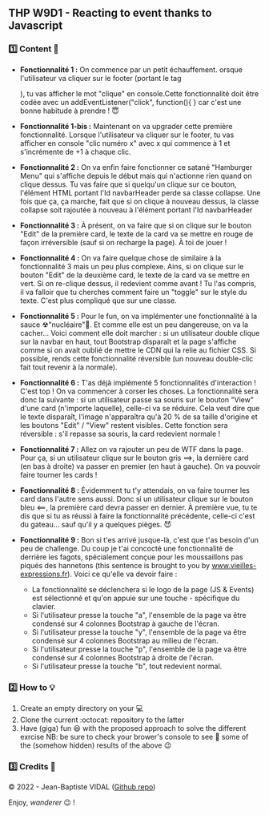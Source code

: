 ## THP W9D1 - Reacting to event thanks to Javascript

### :one: Content :scroll:
  
- **Fonctionnalité 1 :** On commence par un petit échauffement. orsque l'utilisateur va cliquer sur le footer (portant le tag <footer>), tu vas afficher le mot "clique" en console.Cette fonctionnalité doit être codée avec un addEventListener("click", function(){ } car c'est une bonne habitude à prendre ! 😇

- **Fonctionnalité 1-bis :** Maintenant on va upgrader cette première fonctionnalité. Lorsque l'utilisateur va cliquer sur le footer, tu vas afficher en console "clic numéro x" avec x qui commence à 1 et s'incrémente de +1 à chaque clic.

- **Fonctionnalité 2 :** On va enfin faire fonctionner ce satané "Hamburger Menu" qui s'affiche depuis le début mais qui n'actionne rien quand on clique dessus. Tu vas faire que si quelqu'un clique sur ce bouton, l'élément HTML portant l'Id navbarHeader perde sa classe collapse. Une fois que ça, ça marche, fait que si on clique à nouveau dessus, la classe collapse soit rajoutée à nouveau à l'élément portant l'Id navbarHeader

- **Fonctionnalité 3 :** À présent, on va faire que si on clique sur le bouton "Edit" de la première card, le texte de la card va se mettre en rouge de façon irréversible (sauf si on recharge la page). À toi de jouer !

- **Fonctionnalité 4 :** On va faire quelque chose de similaire à la fonctionnalité 3 mais un peu plus complexe. Ains, si on clique sur le bouton "Edit" de la deuxième card, le texte de la card va se mettre en vert. Si on re-clique dessus, il redevient comme avant ! Tu l'as compris, il va falloir que tu cherches comment faire un "toggle" sur le style du texte. C'est plus compliqué que sur une classe.

- **Fonctionnalité 5 :** Pour le fun, on va implémenter une fonctionnalité à la sauce ☢"nucléaire"🤯. Et comme elle est un peu dangereuse, on va la cacher… Voici comment elle doit marcher : si un utilisateur double clique sur la navbar en haut, tout Bootstrap disparaît et la page s'affiche comme si on avait oublié de mettre le CDN qui la relie au fichier CSS. Si possible, rends cette fonctionnalité réversible (un nouveau double-clic fait tout revenir à la normale).

- **Fonctionnalité 6 :** T'as déjà implémenté 5 fonctionnalités d'interaction ! C'est top ! On va commencer à corser les choses. La fonctionnalité sera donc la suivante : si un utilisateur passe sa souris sur le bouton "View" d'une card (n'importe laquelle), celle-ci va se réduire. Cela veut dire que le texte disparaît, l'image n'apparaîtra qu'à 20 % de sa taille d'origine et les boutons "Edit" / "View" restent visibles. Cette fonction sera réversible : s'il repasse sa souris, la card redevient normale !

- **Fonctionnalité 7 :** Allez on va rajouter un peu de WTF dans la page. Pour ça, si un utilisateur clique sur le bouton gris ==>, la dernière card (en bas à droite) va passer en premier (en haut à gauche). On va pouvoir faire tourner les cards !

- **Fonctionnalité 8 :** Évidemment tu t'y attendais, on va faire tourner les card dans l'autre sens aussi. Donc si un utilisateur clique sur le bouton bleu <==, la première card devra passer en dernier. À première vue, tu te dis que si tu as réussi à faire la fonctionnalité précédente, celle-ci c'est du gateau... sauf qu'il y a quelques pièges. 😈

- **Fonctionnalité 9 :** Bon si t'es arrivé jusque-là, c'est que t'as besoin d'un peu de challenge. Du coup je t'ai concocté une fonctionnalité de derrière les fagots, spécialement conçue pour les moussaillons pas piqués des hannetons (this sentence is brought to you by www.vieilles-expressions.fr). Voici ce qu'elle va devoir faire :

  - La fonctionnalité se déclenchera si le logo de la page (JS & Events) est sélectionné et qu'on appuie sur une touche   - spécifique du clavier.
  - Si l'utilisateur presse la touche "a", l'ensemble de la page va être condensé sur 4 colonnes Bootstrap à gauche de l'écran.
  - Si l'utilisateur presse la touche "y", l'ensemble de la page va être condensé sur 4 colonnes Bootstrap au milieu de l'écran.
  - Si l'utilisateur presse la touche "p", l'ensemble de la page va être condensé sur 4 colonnes Bootstrap à droite de l'écran.
  - Si l'utilisateur presse la touche "b", tout redevient normal.
  
### :two: How to :bulb:
  
1. Create an empty directory on your :computer:
2. Clone the current :octocat: repository to the latter
3. Have (giga) fun :satisfied: with the proposed approach to solve the different exrcise 
NB: be sure to check your brower's console to see :eyes: some of the (somehow hidden) results of the above :wink:
  
### :three: Credits :closed_lock_with_key:
&copy; 2022 - Jean-Baptiste VIDAL ([Github repo](https://github.com/GibbZ-78))
  
Enjoy, _wanderer_ :wink: !  
  